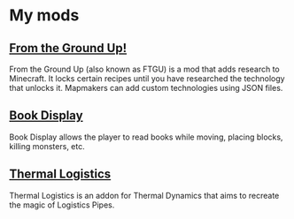 # My mods
## [From the Ground Up!](https://github.com/Astavie/From-the-Ground-Up)
From the Ground Up (also known as FTGU) is a mod that adds research to Minecraft. It locks certain recipes until you have researched the technology that unlocks it. Mapmakers can add custom technologies using JSON files.
## [Book Display](https://github.com/Astavie/BookDisplay)
Book Display allows the player to read books while moving, placing blocks, killing monsters, etc.
## [Thermal Logistics](https://github.com/Astavie/ThermalLogistics)
Thermal Logistics is an addon for Thermal Dynamics that aims to recreate the magic of Logistics Pipes.
